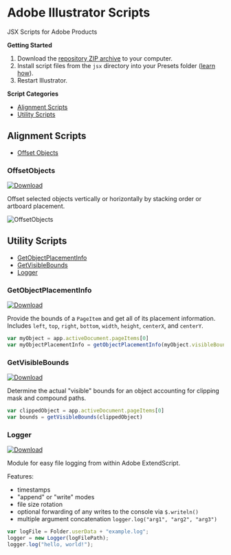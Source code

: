 # Adobe Illustrator Scripts

JSX Scripts for Adobe Products

**Getting Started**

1. Download the [repository ZIP archive](https://github.com/joshbduncan/illustrator-scripts/archive/refs/heads/main.zip) to your computer.
2. Install script files from the `jsx` directory into your Presets folder ([learn how](https://www.marspremedia.com/software/how-to-adobe-cc)).
3. Restart Illustrator.

**Script Categories**

- [Alignment Scripts](#alignment-scripts)
- [Utility Scripts](#utility-scripts)

## Alignment Scripts

- [Offset Objects](#offsetobjects)

### OffsetObjects

[![Download](https://img.shields.io/badge/Download-OffsetObjects.jsxinc-blue.svg)](/jsx/utils/OffsetObjects.jsxinc)

Offset selected objects vertically or horizontally by stacking order or artboard placement.

![OffsetObjects](https://github.com/user-attachments/assets/69961345-e261-4f04-b592-800a6c762c74)

## Utility Scripts

- [GetObjectPlacementInfo](#getobjectplacementinfo)
- [GetVisibleBounds](#getvisiblebounds)
- [Logger](#logger)

### GetObjectPlacementInfo

[![Download](https://img.shields.io/badge/Download-GetObjectPlacementInfo.jsxinc-blue.svg)](/jsx/utils/GetObjectPlacementInfo.jsxinc)

Provide the bounds of a `PageItem` and get all of its placement information. Includes `left`, `top`, `right`, `bottom`, `width`, `height`, `centerX`, and `centerY`.

```javascript
var myObject = app.activeDocument.pageItems[0]
var myObjectPlacementInfo = getObjectPlacementInfo(myObject.visibleBounds)
```

### GetVisibleBounds

[![Download](https://img.shields.io/badge/Download-GetVisibleBounds.jsxinc-blue.svg)](/jsx/utils/GetVisibleBounds.jsxinc)

Determine the actual "visible" bounds for an object accounting for clipping mask and compound paths.

```javascript
var clippedObject = app.activeDocument.pageItems[0]
var bounds = getVisibleBounds(clippedObject)
```

### Logger

[![Download](https://img.shields.io/badge/Download-Logger.jsxinc-blue.svg)](/jsx/utils/Logger.jsxinc)

Module for easy file logging from within Adobe ExtendScript.

Features:
- timestamps
- "append" or "write" modes
- file size rotation
- optional forwarding of any writes to the console via `$.writeln()`
- multiple argument concatenation `logger.log("arg1", "arg2", "arg3")`

```javascript
var logFile = Folder.userData + "example.log";
logger = new Logger(logFilePath);
logger.log("hello, world!");
```
